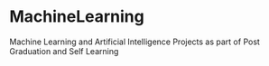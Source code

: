 # MachineLearning
Machine Learning and Artificial Intelligence Projects as part of Post Graduation and Self Learning
